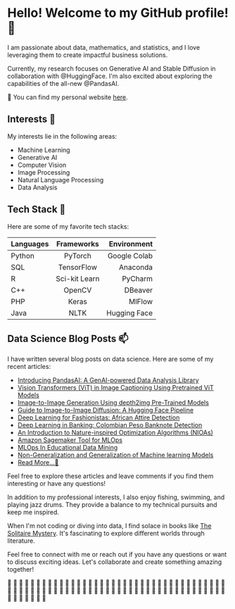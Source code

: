 # Hello! Welcome to my GitHub profile! 👋

I am passionate about data, mathematics, and statistics, and I love leveraging them to create impactful business solutions.

Currently, my research focuses on Generative AI and Stable Diffusion in collaboration with @HuggingFace. I'm also excited about exploring the capabilities of the all-new @PandasAI.

🌱 You can find my personal website [here](https://mobarak.mystrikingly.com).

## Interests 💞️
My interests lie in the following areas:

- Machine Learning
- Generative AI
- Computer Vision
- Image Processing
- Natural Language Processing
- Data Analysis

## Tech Stack 🌱
Here are some of my favorite tech stacks:

| Languages | Frameworks    | Environment  |
| --------- |:-------------:| ------------:|
| Python    | PyTorch       | Google Colab |
| SQL       | TensorFlow    | Anaconda     |
| R         | Sci-kit Learn | PyCharm      |
| C++       | OpenCV        | DBeaver      |
| PHP       | Keras         | MlFlow       |
| Java      | NLTK          | Hugging Face |

## Data Science Blog Posts 📫
I have written several blog posts on data science. Here are some of my recent articles:

- [Introducing PandasAI: A GenAI-powered Data Analysis Library](https://www.analyticsvidhya.com/blog/2023/07/pandasai-a-genai-powered-data-analysis-library/)
- [Vision Transformers (ViT) in Image Captioning Using Pretrained ViT Models](https://www.analyticsvidhya.com/blog/2023/06/vision-transformers/)
- [Image-to-Image Generation Using depth2img Pre-Trained Models](https://www.analyticsvidhya.com/blog/2023/05/image-to-image-generation-using-depth2img-pre-trained-models/)
- [Guide to Image-to-Image Diffusion: A Hugging Face Pipeline](https://www.analyticsvidhya.com/blog/2023/05/how-to-generate-images-using-stable-diffusion/)
- [Deep Learning for Fashionistas: African Attire Detection](https://www.analyticsvidhya.com/blog/2023/04/deep-learning-for-fashionistas-african-attire-detection/)
- [Deep Learning in Banking: Colombian Peso Banknote Detection](https://www.analyticsvidhya.com/blog/2023/02/deep-learning-in-banking-colombian-peso-banknote-detection/)
- [An Introduction to Nature-inspired Optimization Algorithms (NIOAs)](https://www.analyticsvidhya.com/blog/2022/11/an-introduction-to-nature-inspired-optimization-algorithms-nioas/)
- [Amazon Sagemaker Tool for MLOps](https://www.analyticsvidhya.com/blog/2022/11/amazon-sagemaker-tool-for-mlops/)
- [MLOps In Educational Data Mining](https://www.analyticsvidhya.com/blog/2022/10/mlops-in-educational-data-mining/)
- [Non-Generalization and Generalization of Machine learning Models](https://www.analyticsvidhya.com/blog/2022/10/non-generalization-and-generalization-of-machine-learning-models/)
- [Read More...👀](https://www.analyticsvidhya.com/blog/author/inuwamobarak/)

Feel free to explore these articles and leave comments if you find them interesting or have any questions!

<!---
inuwamobarak/inuwamobarak is a ✨ special ✨ repository because its `README.md` (this file) appears on your GitHub profile.
You can click the Preview link to take a look at your changes.
--->

In addition to my professional interests, I also enjoy fishing, swimming, and playing jazz drums. They provide a balance to my technical pursuits and keep me inspired.

When I'm not coding or diving into data, I find solace in books like [The Solitaire Mystery](https://en.wikipedia.org/wiki/The_Solitaire_Mystery). It's fascinating to explore different worlds through literature.

Feel free to connect with me or reach out if you have any questions or want to discuss exciting ideas. Let's collaborate and create something amazing together!

💞️ 💞️ 💞️ 💞️ 💞️ 💞️ 💞️ 💞️ 💞️ 💞️ 💞️ 💞️ 💞️ 💞️ 💞️ 💞️ 💞️ 💞️ 💞️ 💞️ 💞️ 💞️ 💞️ 💞️ 💞️ 💞️ 💞️ 💞️ 💞️ 💞️ 💞️ 💞️ 💞️ 💞️ 💞️ 💞️ 💞️ 💞️ 💞️ 💞️ 💞️ 💞️ 💞️ 💞️ 💞️ 💞️ 💞️ 💞️ 💞️ 💞️ 💞️ 💞️ 💞️ 💞️ 💞️ 💞️ 💞️ 💞️ 💞️ 💞️ 💞️ 💞️ 💞️ 💞️ 💞️ 💞️ 💞️ 💞️ 💞️ 💞️ 💞️ 💞️ 💞️ 💞️ 💞️ 💞️ 💞️ 💞️ 💞️ 💞️ 💞️ 💞️ 💞️
